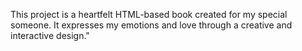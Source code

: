 This project is a heartfelt HTML-based book created for my special someone. It expresses my emotions and love through a creative and interactive design."